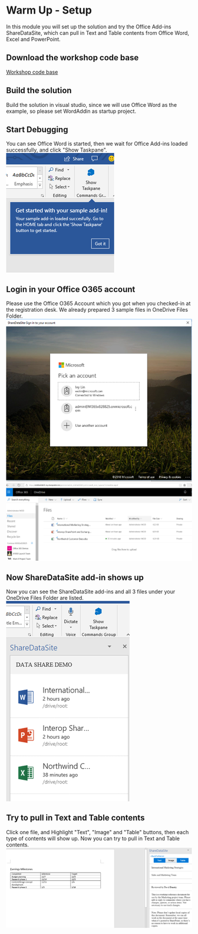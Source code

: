 # Warm Up - Setup
In this module you will set up the solution and try the Office Add-ins ShareDataSite, which can pull in Text and Table contents from Office Word, Excel and PowerPoint. 


## Download the workshop code base
[Workshop code base](https://github.com/IvyLinMS/ShareDataSite-OOXML-SDK/tree/ivylin/initialize/workshop-code-base)


## Build the solution
Build the solution in visual studio, since we will use Office Word as the example, so please set WordAddin as startup project.


## Start Debugging
You can see Office Word is started, then we wait for Office Add-ins loaded successfully, and click "Show Taskpane".
![alt text](imgs/ShowTaskpane.PNG "Show Taskpane")


## Login in your Office O365 account
Please use the Office O365 Account which you got when you checked-in at the registration desk. We already prepared 3 sample files in OneDrive Files Folder.
![alt text](imgs/SignIn.PNG "Sign in to your account")
![alt text](imgs/OneDriveFolder.PNG "OneDrive Folder")


## Now ShareDataSite add-in shows up
Now you can see the ShareDataSite add-ins and all 3 files under your OneDrive Files Folder are listed.
![alt text](imgs/FileListInAddIn.PNG "File List in Add-in")


## Try to pull in Text and Table contents
Click one file, and Highlight "Text", "Image" and "Table" buttons, then each type of contents will show up. Now you can try to pull in Text and Table contents. 
![alt text](imgs/TextAndTableContent.PNG "Text and Table content")

